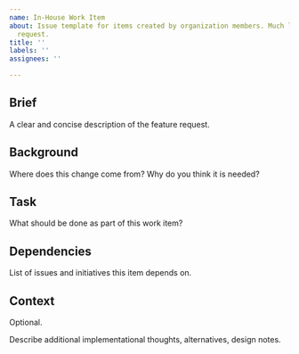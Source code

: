 ```yaml
---
name: In-House Work Item
about: Issue template for items created by organization members. Much like a feature
  request.
title: ''
labels: ''
assignees: ''

---
```


## Brief

A clear and concise description of the feature request.

## Background

Where does this change come from? Why do you think it is needed?

## Task

What should be done as part of this work item?

## Dependencies

List of issues and initiatives this item depends on.

## Context

Optional.

Describe additional implementational thoughts, alternatives, design notes.
